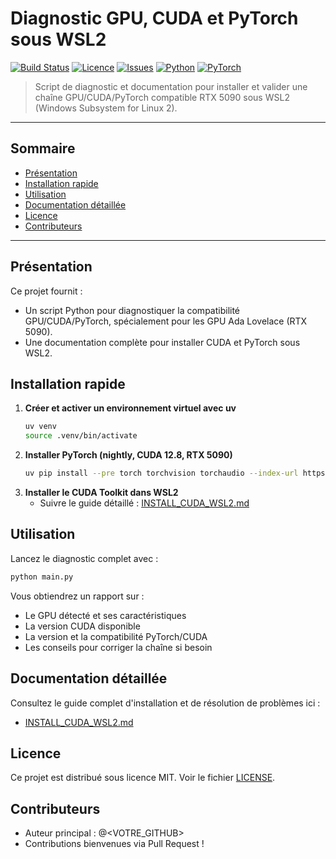 # Diagnostic GPU, CUDA et PyTorch sous WSL2

[![Build Status](https://img.shields.io/github/actions/workflow/status/<OWNER>/<REPO>/ci.yml?branch=main)](https://github.com/<OWNER>/<REPO>/actions)
[![Licence](https://img.shields.io/github/license/<OWNER>/<REPO>)](LICENSE)
[![Issues](https://img.shields.io/github/issues/<OWNER>/<REPO>)](https://github.com/<OWNER>/<REPO>/issues)
[![Python](https://img.shields.io/badge/python-3.8%2B-blue)](https://www.python.org/)
[![PyTorch](https://img.shields.io/badge/pytorch-nightly%20%7C%20cuda%2012.8-important)](https://pytorch.org/)

> Script de diagnostic et documentation pour installer et valider une chaîne GPU/CUDA/PyTorch compatible RTX 5090 sous WSL2 (Windows Subsystem for Linux 2).

---

## Sommaire
- [Présentation](#présentation)
- [Installation rapide](#installation-rapide)
- [Utilisation](#utilisation)
- [Documentation détaillée](#documentation-détaillée)
- [Licence](#licence)
- [Contributeurs](#contributeurs)

---

## Présentation
Ce projet fournit :
- Un script Python pour diagnostiquer la compatibilité GPU/CUDA/PyTorch, spécialement pour les GPU Ada Lovelace (RTX 5090).
- Une documentation complète pour installer CUDA et PyTorch sous WSL2.

## Installation rapide

1. **Créer et activer un environnement virtuel avec uv**
   ```bash
   uv venv
   source .venv/bin/activate
   ```
2. **Installer PyTorch (nightly, CUDA 12.8, RTX 5090)**
   ```bash
   uv pip install --pre torch torchvision torchaudio --index-url https://download.pytorch.org/whl/nightly/cu128
   ```
3. **Installer le CUDA Toolkit dans WSL2**
   - Suivre le guide détaillé : [INSTALL_CUDA_WSL2.md](./INSTALL_CUDA_WSL2.md)

## Utilisation
Lancez le diagnostic complet avec :
```bash
python main.py
```

Vous obtiendrez un rapport sur :
- Le GPU détecté et ses caractéristiques
- La version CUDA disponible
- La version et la compatibilité PyTorch/CUDA
- Les conseils pour corriger la chaîne si besoin

## Documentation détaillée
Consultez le guide complet d'installation et de résolution de problèmes ici :
- [INSTALL_CUDA_WSL2.md](./INSTALL_CUDA_WSL2.md)

## Licence
Ce projet est distribué sous licence MIT. Voir le fichier [LICENSE](./LICENSE).

## Contributeurs
- Auteur principal : @<VOTRE_GITHUB>
- Contributions bienvenues via Pull Request !
